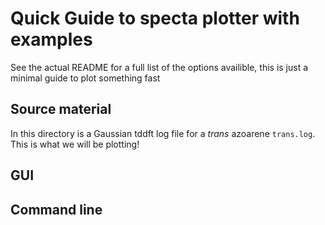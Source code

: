# Quick Guide to specta plotter with examples
See the actual README for a full list of the options availible, this is just a minimal guide to plot something fast

## Source material
In this directory is a Gaussian tddft log file for a *trans* azoarene `trans.log`. This is what we will be plotting!

## GUI



## Command line
